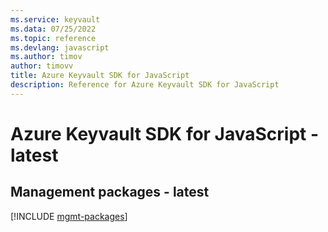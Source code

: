 ```yaml
---
ms.service: keyvault
ms.data: 07/25/2022
ms.topic: reference
ms.devlang: javascript
ms.author: timov
author: timovv
title: Azure Keyvault SDK for JavaScript
description: Reference for Azure Keyvault SDK for JavaScript
---
```

# Azure Keyvault SDK for JavaScript - latest

## Management packages - latest
[!INCLUDE [mgmt-packages](keyvault-mgmt-index.md)]